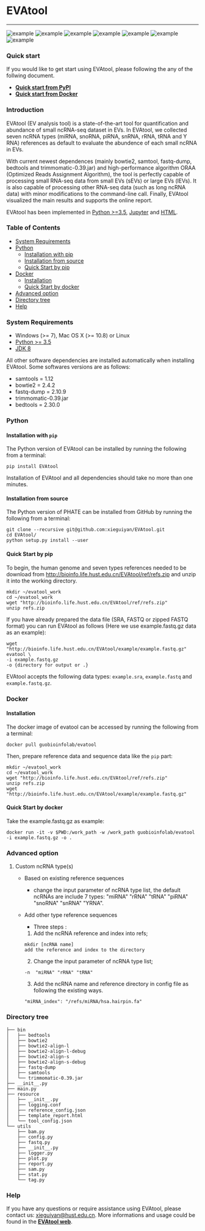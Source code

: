 # **EVAtool**

---

![example](https://img.shields.io/badge/Python-%3E%203.5-orange)
![example](https://img.shields.io/badge/JAVA-JDK8-blueviolet)
![example](https://img.shields.io/pypi/v/evatool?color=blue)
![example](https://img.shields.io/badge/Docker%20build%20-automated-important)
![example](https://img.shields.io/pypi/format/wheel)
![example](https://img.shields.io/badge/numpy-%3E%3D1.15-yellow)
![example](https://img.shields.io/badge/seaborn-%3E%3D0.9.0-yellowgreen)

### Quick start
If you would like to get start using EVAtool, please following the any of the follwing document.

* [**Quick start from  PyPI**](https://pypi.org/project/evatool/)
* [**Quick start from Docker**](https://hub.docker.com/r/guobioinfolab/evatool)

### Introduction
EVAtool (EV analysis tool) is a state-of-the-art tool for quantification and abundance of small ncRNA-seq dataset in EVs. In EVAtool, we collected seven ncRNA types (miRNA, snoRNA, piRNA, snRNA, rRNA, tRNA and Y RNA) references as default to evaluate the abundence of each small ncRNA in EVs.

With current newest dependences (mainly bowtie2, samtool, fastq-dump, bedtools and trimmomatic-0.39.jar) and high-performance algorithm ORAA (Optimized Reads Assignment Algorithm), the tool is perfectly capable of processing small RNA-seq data from small EVs (sEVs) or large EVs (lEVs). It is also capable of processing other RNA-seq data (such as long ncRNA data) with minor modifications to the command-line call. Finally, EVAtool visualized the main results and supports the online report.

EVAtool has been implemented in [Python >=3.5](#python), [Jupyter](#jupyter) and [HTML](#html).

### Table of Contents

* [System Requirements](#system-requirements)
* [Python](#python)
    * [Installation with pip](#installation-with-pip)
    * [Installation from source](#installation-from-source)
    * [Quick Start by pip](#quick-start-by-pip)
* [Docker](#docker)
    * [Installation](#installation)
    * [Quick Start by docker](#quick-start-by-docker)
* [Advanced option](#advanced-option)
* [Directory tree](#directory-tree)
* [Help](#help)

### System Requirements

* Windows (>= 7), Mac OS X (>= 10.8) or Linux
* [Python >= 3.5](https://www.python.org/downloads/)
* [JDK 8](https://www.oracle.com/java/technologies/javase/javase8-archive-downloads.html)

All other software dependencies are installed automatically when installing EVAtool. Some softwares versions are as follows:
* samtools = 1.12 <br>
* bowtie2 = 2.4.2 <br>
* fastq-dump = 2.10.9 <br>
* trimmomatic-0.39.jar <br>
* bedtools = 2.30.0 <br>

### Python

#### Installation with `pip`

The Python version of EVAtool can be installed by running the following from a terminal:

    pip install EVAtool

Installation of EVAtool and all dependencies should take no more than one minutes.

#### Installation from source

The Python version of PHATE can be installed from GitHub by running the following from a terminal:

    git clone --recursive git@github.com:xieguiyan/EVAtool.git
    cd EVAtool/
    python setup.py install --user

#### Quick Start by pip

To begin, the human genome and seven types references needed to be download from http://bioinfo.life.hust.edu.cn/EVAtool/ref/refs.zip and unzip it into the working directory.

    mkdir ~/evatool_work
    cd ~/evatool_work
    wget "http://bioinfo.life.hust.edu.cn/EVAtool/ref/refs.zip"
    unzip refs.zip

If you have already prepared the data file (SRA, FASTQ or zipped FASTQ format) you can run EVAtool as follows (Here we use example.fastq.gz data as an example):

    wget "http://bioinfo.life.hust.edu.cn/EVAtool/example/example.fastq.gz"
    evatool \
    -i example.fastq.gz
    -o {directory for output or .}


EVAtool accepts the following data types: `example.sra`, `example.fastq` and `example.fastq.gz`.

### Docker

#### Installation

The docker image of evatool can be accessed by running the following from a terminal:

    docker pull guobioinfolab/evatool

Then, prepare reference data and sequence data like the `pip` part:

    mkdir ~/evatool_work
    cd ~/evatool_work
    wget "http://bioinfo.life.hust.edu.cn/EVAtool/ref/refs.zip"
    unzip refs.zip
    wget "http://bioinfo.life.hust.edu.cn/EVAtool/example/example.fastq.gz"

#### Quick Start by docker

Take the example.fastq.gz as example:

    docker run -it -v $PWD:/work_path -w /work_path guobioinfolab/evatool -i example.fastq.gz -o .


### Advanced option
1. Custom ncRNA type(s)
    - Based on existing reference sequences
        - change the input parameter of ncRNA type list, the default ncRNAs are include 7 types: "miRNA" "rRNA" "tRNA" "piRNA" "snoRNA" "snRNA" "YRNA".
    - Add other type reference sequences
        - Three steps :

        1. Add the ncRNA reference and index into refs;

        ```
        mkdir [ncRNA name]
        add the reference and index to the directory
        ```

        2. Change the input parameter of ncRNA type list;

        ```
        -n  "miRNA" "rRNA" "tRNA"
        ```

        3. Add the ncRNA name and reference directory in config file as following the existing ways.

        ```
        "miRNA_index": "/refs/miRNA/hsa.hairpin.fa"
        ```



### Directory tree


```
├── bin
│   ├── bedtools
│   ├── bowtie2
│   ├── bowtie2-align-l
│   ├── bowtie2-align-l-debug
│   ├── bowtie2-align-s
│   ├── bowtie2-align-s-debug
│   ├── fastq-dump
│   ├── samtools
│   └── trimmomatic-0.39.jar
├── __init__.py
├── main.py
├── resource
│   ├── __init__.py
│   ├── logging.conf
│   ├── reference_config.json
│   ├── template_report.html
│   └── tool_config.json
└── utils
    ├── bam.py
    ├── config.py
    ├── fastq.py
    ├── __init__.py
    ├── logger.py
    ├── plot.py
    ├── report.py
    ├── sam.py
    ├── stat.py
    └── tag.py
```


### Help

If you have any questions or require assistance using EVAtool, please contact us: xieguiyan@hust.edu.cn. More informations and usage could be found in the [**EVAtool web**](http://bioinfo.life.hust.edu.cn/EVAtool).
